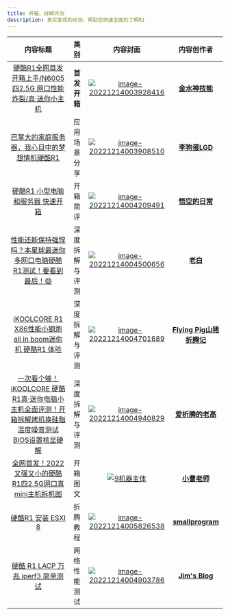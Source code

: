 ```yaml
---
title: 开箱、拆解评测
description: 真实客观的评测，帮助您快速全面的了解R1
---
```


|   内容标题   |   类别  | 内容封面  |   内容创作者  |
| :----------------------------------------------------------: | :------------: | :----------------------------------------------------------: | :----------------------------------------------------------: |
| [硬酷R1全网首发开箱上手/N6005四2.5G 网口性能炸裂/真·迷你小主机](https://www.youtube.com/watch?v=6CCc4zIAORo) |  **首发开箱**  | [![image-20221214003928416](https://koolcore.oss-cn-shenzhen.aliyuncs.com/wiki/image-20221214003928416.png)](https://www.youtube.com/watch?v=6CCc4zIAORo) | **[金水神技能](https://www.youtube.com/watch?v=6CCc4zIAORo)** |
| [巴掌大的家庭服务器，我心目中的梦想情机硬酷R1](https://www.youtube.com/watch?v=IoxWN77SgBM) |  应用场景分享  | [![image-20221214003908510](https://koolcore.oss-cn-shenzhen.aliyuncs.com/wiki/image-20221214003908510.png)](https://www.youtube.com/watch?v=IoxWN77SgBM) | **[李狗蛋LGD](https://www.youtube.com/watch?v=IoxWN77SgBM)** |
| [硬酷R1 小型电脑和服务器 快速开箱](https://www.douyin.com/video/7175378350398016825) |    开箱简评    | [![image-20221214004209491](https://koolcore.oss-cn-shenzhen.aliyuncs.com/wiki/image-20221214004209491.png)](https://www.douyin.com/video/7175378350398016825) | **[悟空的日常](https://www.douyin.com/user/MS4wLjABAAAAte1MKVdw9wFvosRL1m6jRA-zvV1PAQLR6zOnuK03h28?relation=0&vid=7175378350398016825)** |
| [性能还能保持强悍吗？本星球最迷你多网口电脑硬酷R1测试！要看到最后！😄](https://www.youtube.com/watch?v=q8BAPUCaYls) | 深度拆解与评测 | [![image-20221214004500656](https://koolcore.oss-cn-shenzhen.aliyuncs.com/wiki/image-20221214004500656.png)](https://www.youtube.com/watch?v=q8BAPUCaYls) |        **[老白](https://space.bilibili.com/8767050)**        |
| [iKOOLCORE R1 X86性能小钢炮 all in boom迷你机 硬酷R1 体验](https://www.youtube.com/watch?v=W3kQOvnF4eM) | 深度拆解与评测 | [![image-20221214004701689](https://koolcore.oss-cn-shenzhen.aliyuncs.com/wiki/image-20221214004701689.png)](https://www.youtube.com/watch?v=W3kQOvnF4eM) | **[Flying Pig山猪折腾记](https://www.youtube.com/watch?v=W3kQOvnF4eM)** |
| [一次看个够！iKOOLCORE 硬酷R1真·迷你电脑小主机全面评测！开箱拆解烤机换硅脂温度噪音测试BIOS设置核显硬解](https://www.youtube.com/watch?v=Uza8C2AHPzU) | 深度拆解与评测 | [![image-20221214004940829](https://koolcore.oss-cn-shenzhen.aliyuncs.com/wiki/image-20221214004940829.png)](https://www.youtube.com/watch?v=Uza8C2AHPzU) | **[爱折腾的老高](https://www.youtube.com/watch?v=Uza8C2AHPzU)** |
| [全网首发！2022又强又小的硬酷R1四2.5G网口真mini主机拆机图](https://post.smzdm.com/p/a7ndo0m9/) |    开箱图文    | [![9机器主体](https://koolcore.oss-cn-shenzhen.aliyuncs.com/wiki/9%E6%9C%BA%E5%99%A8%E4%B8%BB%E4%BD%93-1671013784647-1-1671013808269-3.jpg)](https://post.smzdm.com/p/a7ndo0m9/) |      **[小曹老师](https://post.smzdm.com/p/a7ndo0m9/)**      |
| [硬酷R1 安装 ESXI 8](https://github.com/smallprogram/OpenWrtAction/blob/main/docs/R1_ESXI8.md) |    折腾教程    | [![image-20221214005826538](https://koolcore.oss-cn-shenzhen.aliyuncs.com/wiki/image-20221214005826538-1671013302005-13.png)](https://github.com/smallprogram/OpenWrtAction/blob/main/docs/R1_ESXI8.md) | **[smallprogram](https://github.com/smallprogram/OpenWrtAction/blob/main/docs/R1_ESXI8.md)** |
| [硬酷 R1 LACP 万兆 iperf3 简单测试](https://blog.jim.plus/blog/post/jim/r1-10g-bond-nic-iperf3) |  网络性能测试  | [![image-20221214004903786](https://koolcore.oss-cn-shenzhen.aliyuncs.com/wiki/image-20221214004903786.png)](https://blog.jim.plus/blog/post/jim/r1-10g-bond-nic-iperf3) | **[Jim's Blog](https://blog.jim.plus/blog/post/jim/r1-10g-bond-nic-iperf3)** |